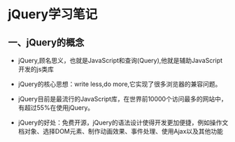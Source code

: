 # jQuery学习笔记

## 一、jQuery的概念
* jQuery,顾名思义，也就是JavaScript和查询(Query),他就是辅助JavaScript开发的js类库

* jQuery的核心思想：write less,do more,它实现了很多浏览器的兼容问题。

* jQuery目前是最流行的JavaScript库，在世界前10000个访问最多的网站中，有超过55%在使用jQuery。

* jQuery的好处：免费开源，jQuery的语法设计使得开发更加便捷，例如操作文档对象、选择DOM元素、制作动画效果、事件处理、使用Ajax以及其他功能








